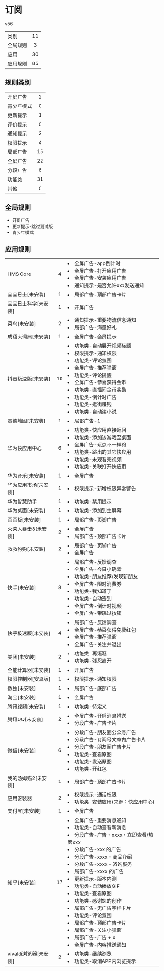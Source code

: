 # 订阅

v56

|||
| - |:-:|
|类别|11|
|全局规则|3|
|应用|30|
|应用规则|85|

## 规则类别

|||
| - |:-:|
|开屏广告|2|
|青少年模式|0|
|更新提示|1|
|评价提示|0|
|通知提示|2|
|权限提示|4|
|局部广告|15|
|全屏广告|22|
|分段广告|8|
|功能类|31|
|其他|0|

## 全局规则

- 开屏广告
- 更新提示-跳过测试版
- 青少年模式

## 应用规则

||||
| - |:-:|-|
|HMS Core|4|<li>全屏广告-app倒计时<li>全屏广告-打开应用广告<li>全屏广告-安装应用广告<li>通知提示-是否允许xxx发送通知|
|宝宝巴士[未安装]|1|<li>局部广告-顶部广告卡片|
|宝宝巴士科学[未安装]|1|<li>开屏广告|
|菜鸟[未安装]|2|<li>通知提示-重要物流信息通知<li>局部广告-海量好礼|
|成语大词典[未安装]|1|<li>全屏广告-会员提示|
|抖音极速版[未安装]|10|<li>功能类-自动展开视频标题<li>权限提示-通知权限<li>功能类-评论氛围<li>全屏广告-推荐弹窗<li>功能类-评论提醒<li>全屏广告-恭喜获得金币<li>功能类-直播间金币奖励<li>功能类-倒计时广告<li>功能类-逛街赚钱<li>功能类-自动读小说|
|高德地图[未安装]|1|<li>局部广告-1|
|华为快应用中心|6|<li>功能类-快应用直接返回<li>功能类-添加该游戏至桌面<li>全屏广告-玩点不一样的<li>功能类-跳出的其它快应用<li>功能类-未观看完视频<li>功能类-关联打开快应用|
|华为音乐[未安装]|1|<li>全屏广告|
|华为应用市场[未安装]|1|<li>权限提示-新增权限异常警告|
|华为智慧助手|1|<li>功能类-禁用提示|
|华为桌面[未安装]|1|<li>功能类-添加到主屏幕|
|画画板[未安装]|1|<li>局部广告-页脚广告|
|火柴人暴击3[未安装]|2|<li>全屏广告<li>局部广告-顶部广告卡片|
|救救狗狗[未安装]|2|<li>局部广告-页脚广告<li>全屏广告|
|快手[未安装]|8|<li>局部广告-反馈调查<li>全屏广告-今日小确幸<li>功能类-朋友推荐/发现新朋友<li>全屏广告-限时消费券<li>功能类-我知道了<li>功能类-自动签到<li>全屏广告-倒计时视频<li>全屏广告-带跳过按钮|
|快手极速版[未安装]|4|<li>局部广告-反馈调查<li>全屏广告-恭喜获得免费红包<li>全屏广告-推荐弹窗<li>全屏广告-关注并退出|
|美团[未安装]|2|<li>功能类-再逛逛<li>功能类-残忍离开|
|全能计算器[未安装]|1|<li>开屏广告|
|权限控制器[安卓版]|1|<li>权限提示-通知权限|
|数独[未安装]|1|<li>局部广告-底部广告|
|淘宝[未安装]|1|<li>全屏广告|
|腾讯视频[未安装]|1|<li>功能类-待定义|
|腾讯QQ[未安装]|2|<li>全屏广告-开启消息推送<li>分段广告-广告卡片|
|微信[未安装]|6|<li>分段广告-朋友圈公众号广告<li>分段广告-订阅号文章内广告卡片<li>分段广告-朋友圈广告卡片<li>功能类-查看原图<li>功能类-发送原图<li>功能类-开红包|
|我的汤姆猫2[未安装]|1|<li>局部广告-顶部广告卡片|
|应用安装器|2|<li>权限提示-通话权限<li>功能类-安装应用(来源：快应用中心)|
|支付宝[未安装]|1|<li>全屏广告|
|知乎[未安装]|17|<li>全屏广告-重要消息通知<li>功能类-自动查看新消息<li>分段广告-广告・xxxx・立即查看/热度xxx<li>分段广告-xxx 的广告<li>分段广告-xxxx・商品介绍<li>分段广告-xxxx・咨询服务<li>局部广告-xxxx 的广告<li>更新提示-版本内测<li>功能类-自动播放GIF<li>功能类-查看原图<li>功能类-感谢您的创作<li>局部广告-无广告字样卡片<li>功能类-评论氛围<li>局部广告-顶部广告卡片<li>局部广告-关注小弹窗<li>局部广告-广告 + x<li>全屏广告-内容推送通知|
|vivaldi浏览器[未安装]|2|<li>功能类-继续浏览<li>功能类-取消APP内浏览提示|
